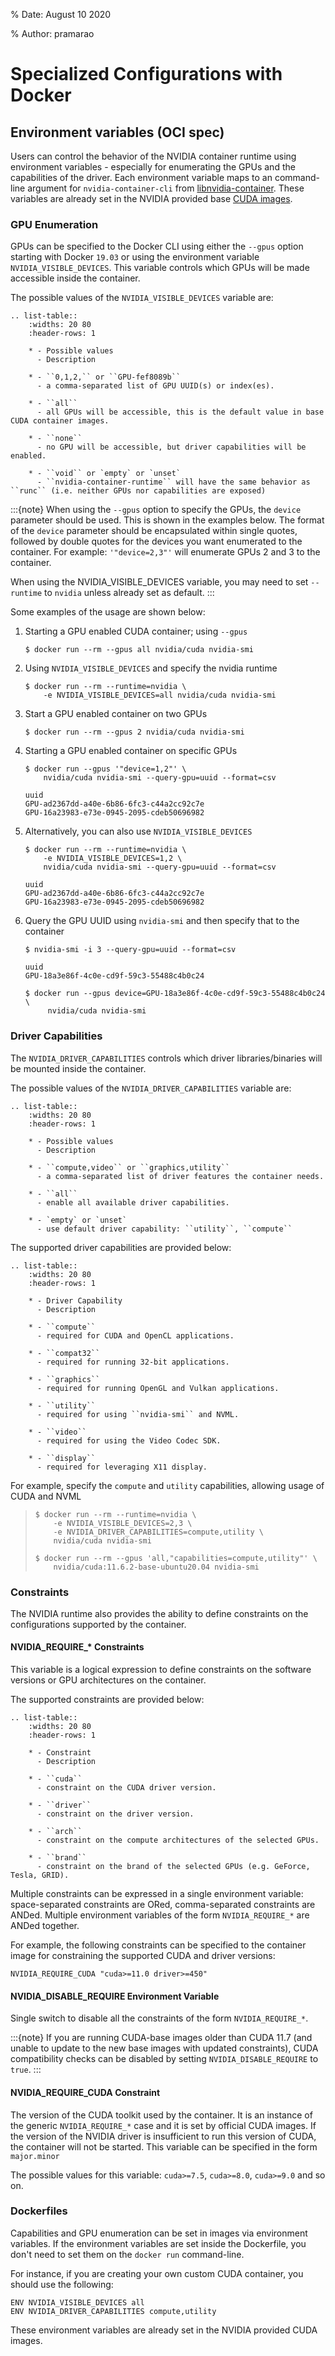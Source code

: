 % Date: August 10 2020

% Author: pramarao

# Specialized Configurations with Docker

## Environment variables (OCI spec)

Users can control the behavior of the NVIDIA container runtime using environment variables - especially for
enumerating the GPUs and the capabilities of the driver.
Each environment variable maps to an command-line argument for `nvidia-container-cli` from [libnvidia-container](https://github.com/NVIDIA/libnvidia-container).
These variables are already set in the NVIDIA provided base [CUDA images](https://ngc.nvidia.com/catalog/containers/nvidia:cuda).

### GPU Enumeration

GPUs can be specified to the Docker CLI using either the `--gpus` option starting with Docker `19.03` or using the environment variable
`NVIDIA_VISIBLE_DEVICES`. This variable controls which GPUs will be made accessible inside the container.

The possible values of the `NVIDIA_VISIBLE_DEVICES` variable are:

```{eval-rst}
.. list-table::
    :widths: 20 80
    :header-rows: 1

    * - Possible values
      - Description

    * - ``0,1,2,`` or ``GPU-fef8089b``
      - a comma-separated list of GPU UUID(s) or index(es).

    * - ``all``
      - all GPUs will be accessible, this is the default value in base CUDA container images.

    * - ``none``
      - no GPU will be accessible, but driver capabilities will be enabled.

    * - ``void`` or `empty` or `unset`
      - ``nvidia-container-runtime`` will have the same behavior as ``runc`` (i.e. neither GPUs nor capabilities are exposed)
```

:::{note}
When using the `--gpus` option to specify the GPUs, the `device` parameter should be used. This is shown in the examples below.
The format of the `device` parameter should be encapsulated within single quotes, followed by double quotes for the devices you
want enumerated to the container. For example: `'"device=2,3"'` will enumerate GPUs 2 and 3 to the container.

When using the NVIDIA_VISIBLE_DEVICES variable, you may need to set `--runtime` to `nvidia` unless already set as default.
:::

Some examples of the usage are shown below:

1. Starting a GPU enabled CUDA container; using `--gpus`

   ```console
   $ docker run --rm --gpus all nvidia/cuda nvidia-smi
   ```

2. Using `NVIDIA_VISIBLE_DEVICES` and specify the nvidia runtime

   ```console
   $ docker run --rm --runtime=nvidia \
       -e NVIDIA_VISIBLE_DEVICES=all nvidia/cuda nvidia-smi
   ```

3. Start a GPU enabled container on two GPUs

   ```console
   $ docker run --rm --gpus 2 nvidia/cuda nvidia-smi
   ```

4. Starting a GPU enabled container on specific GPUs

   ```console
   $ docker run --gpus '"device=1,2"' \
       nvidia/cuda nvidia-smi --query-gpu=uuid --format=csv
   ```

   ```console
   uuid
   GPU-ad2367dd-a40e-6b86-6fc3-c44a2cc92c7e
   GPU-16a23983-e73e-0945-2095-cdeb50696982
   ```

5. Alternatively, you can also use `NVIDIA_VISIBLE_DEVICES`

   ```console
   $ docker run --rm --runtime=nvidia \
       -e NVIDIA_VISIBLE_DEVICES=1,2 \
       nvidia/cuda nvidia-smi --query-gpu=uuid --format=csv
   ```

   ```console
   uuid
   GPU-ad2367dd-a40e-6b86-6fc3-c44a2cc92c7e
   GPU-16a23983-e73e-0945-2095-cdeb50696982
   ```

6. Query the GPU UUID using `nvidia-smi` and then specify that to the container

   ```console
   $ nvidia-smi -i 3 --query-gpu=uuid --format=csv
   ```

   ```console
   uuid
   GPU-18a3e86f-4c0e-cd9f-59c3-55488c4b0c24
   ```

   ```console
   $ docker run --gpus device=GPU-18a3e86f-4c0e-cd9f-59c3-55488c4b0c24 \
        nvidia/cuda nvidia-smi
   ```

### Driver Capabilities

The `NVIDIA_DRIVER_CAPABILITIES` controls which driver libraries/binaries will be mounted inside the container.

The possible values of the `NVIDIA_DRIVER_CAPABILITIES` variable are:

```{eval-rst}
.. list-table::
    :widths: 20 80
    :header-rows: 1

    * - Possible values
      - Description

    * - ``compute,video`` or ``graphics,utility``
      - a comma-separated list of driver features the container needs.

    * - ``all``
      - enable all available driver capabilities.

    * - `empty` or `unset`
      - use default driver capability: ``utility``, ``compute``
```

The supported driver capabilities are provided below:

```{eval-rst}
.. list-table::
    :widths: 20 80
    :header-rows: 1

    * - Driver Capability
      - Description

    * - ``compute``
      - required for CUDA and OpenCL applications.

    * - ``compat32``
      - required for running 32-bit applications.

    * - ``graphics``
      - required for running OpenGL and Vulkan applications.

    * - ``utility``
      - required for using ``nvidia-smi`` and NVML.

    * - ``video``
      - required for using the Video Codec SDK.

    * - ``display``
      - required for leveraging X11 display.
```

For example, specify the `compute` and `utility` capabilities, allowing usage of CUDA and NVML

> ```console
> $ docker run --rm --runtime=nvidia \
>     -e NVIDIA_VISIBLE_DEVICES=2,3 \
>     -e NVIDIA_DRIVER_CAPABILITIES=compute,utility \
>     nvidia/cuda nvidia-smi
> ```
>
> ```console
> $ docker run --rm --gpus 'all,"capabilities=compute,utility"' \
>     nvidia/cuda:11.6.2-base-ubuntu20.04 nvidia-smi
> ```

### Constraints

The NVIDIA runtime also provides the ability to define constraints on the configurations supported by the container.

#### NVIDIA_REQUIRE_* Constraints

This variable is a logical expression to define constraints on the software versions or GPU architectures on the container.

The supported constraints are provided below:

```{eval-rst}
.. list-table::
    :widths: 20 80
    :header-rows: 1

    * - Constraint
      - Description

    * - ``cuda``
      - constraint on the CUDA driver version.

    * - ``driver``
      - constraint on the driver version.

    * - ``arch``
      - constraint on the compute architectures of the selected GPUs.

    * - ``brand``
      - constraint on the brand of the selected GPUs (e.g. GeForce, Tesla, GRID).
```

Multiple constraints can be expressed in a single environment variable: space-separated constraints are ORed,
comma-separated constraints are ANDed.
Multiple environment variables of the form `NVIDIA_REQUIRE_*` are ANDed together.

For example, the following constraints can be specified to the container image for constraining the supported CUDA and
driver versions:

```console
NVIDIA_REQUIRE_CUDA "cuda>=11.0 driver>=450"
```

#### NVIDIA_DISABLE_REQUIRE Environment Variable

Single switch to disable all the constraints of the form `NVIDIA_REQUIRE_*`.

:::{note}
If you are running CUDA-base images older than CUDA 11.7 (and unable to update to the new base images with updated constraints),
CUDA compatibility checks can be disabled by setting `NVIDIA_DISABLE_REQUIRE` to `true`.
:::

#### NVIDIA_REQUIRE_CUDA Constraint

The version of the CUDA toolkit used by the container. It is an instance of the
generic `NVIDIA_REQUIRE_*` case and it is set by official CUDA images. If the version of the NVIDIA driver
is insufficient to run this version of CUDA, the container will not be started. This variable
can be specified in the form `major.minor`

The possible values for this variable: `cuda>=7.5`, `cuda>=8.0`, `cuda>=9.0` and so on.

### Dockerfiles

Capabilities and GPU enumeration can be set in images via environment variables. If the environment variables are
set inside the Dockerfile, you don't need to set them on the `docker run` command-line.

For instance, if you are creating your own custom CUDA container, you should use the following:

```console
ENV NVIDIA_VISIBLE_DEVICES all
ENV NVIDIA_DRIVER_CAPABILITIES compute,utility
```

These environment variables are already set in the NVIDIA provided CUDA images.
